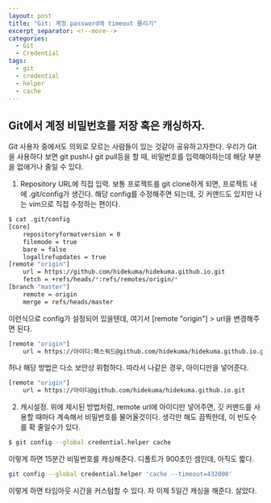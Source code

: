 ```yaml
---
layout: post
title: "Git: 계정 password에 timeout 물리기"
excerpt_separator: <!--more-->
categories:
  - Git
  - Credential
tags: 
  - git
  - credential
  - helper
  - cache
---
```


## Git에서 계정 비밀번호를 저장 혹은 캐싱하자.

Git 사용자 중에서도 의외로 모르는 사람들이 있는 것같아 공유하고자한다. 우리가 Git을 사용하다 보면 git push나 git pull등을 할 때, 비밀번호를 입력해야하는데 해당 부분을 없애거나 줄일 수 있다. 

1. Repository URL에 직접 입력.
보통 프로젝트를 git clone하게 되면, 프로젝트 내에 .git/config가 생긴다. 해당 config를 수정해주면 되는데, 깃 커맨드도 있지만 나는 vim으로 직접 수정하는 편이다.
<!--more-->
```bash
$ cat .git/config
[core]
    repositoryformatversion = 0
    filemode = true
    bare = false
    logallrefupdates = true
[remote "origin"]
    url = https://github.com/hidekuma/hidekuma.github.io.git         
    fetch = +refs/heads/*:refs/remotes/origin/*                               
[branch "master"]
    remote = origin
    merge = refs/heads/master
```
이런식으로 config가 설정되어 있을텐데, 여기서 [remote "origin"] > url을 변경해주면 된다. 
```bash
[remote "origin"]
    url = https://아이디:패스워드@github.com/hidekuma/hidekuma.github.io.git         
```
허나 해당 방법은 다소 보안상 위험하다. 따라서 나같은 경우, 아이디만을 넣어준다.
```bash
[remote "origin"]
    url = https://아이디@github.com/hidekuma/hidekuma.github.io.git         
```

2. 캐시설정.
위에 제시된 방법처럼, remote url에 아이디만 넣어주면, 깃 커맨드를 사용할 때마다 계속해서 비밀번호를 물어올것이다. 생각만 해도 끔찍한데, 이 빈도수를 확 줄일수가 있다.
```bash
$ git config --global credential.helper cache 
```
이렇게 하면 15분간 비밀번호를 캐싱해준다. 디폴트가 900초인 셈인데, 아직도 짧다.
```bash
git config --global credential.helper 'cache --timeout=432000'
```
이렇게 하면 타임아웃 시간을 커스텀할 수 있다. 자 이제 5일간 캐싱을 해준다. 살았다.
